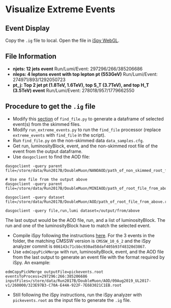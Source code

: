 # Visualize Extreme Events

## Event Display

Copy the `.ig` file to local. Open the file in [iSpy WebGL](https://ispy-webgl.web.cern.ch/).

## File Information

* **njets: 12 jets event**
  Run/Lumi/Event: 297296/266/385206686
* **nleps: 4 leptons event with top lepton pt (553GeV)**
  Run/Lumi/Event: 274971/893/1292050723
* **pt_j: Top 2 jet pt (1.8TeV, 1.6TeV), top S_T (3.7TeV), and top H_T (3.5TeV) event**
  Run/Lumi/Event: 278018/957/1779662550

## Procedure to get the `.ig` file

* Modify this [section](https://github.com/xinyuewu21/topcoffea/blob/9ac14eaa057b225e061558597517ea93cd0f3532/analysis/extreme_events_study/visualization/find_file.py#L67-L74) of `find_file.py` to generate a dataframe of selected event(s) from the skimmed files.
* Modify `run_extreme_events.py` to run the `find_file` processor (replace `extreme_events` with `find_file` in the script). 
* Run `find_file.py` on the non-skimmed data `data_samples.cfg`.
* Get run, luminosityBlock, event, and the non-skimmed root file of the event from the output dataframe.
* Use `dasgoclient` to find the AOD file:

```
dasgoclient -query parent file=/store/data/Run2017B/DoubleMuon/NANOAOD/path_of_non_skimmed_root_file.root

# Use one file from the output above
dasgoclient -query parent file=/store/data/Run2017B/DoubleMuon/MINIAOD/path_of_root_file_from_above.root

dasgoclient -query dataset file=/store/data/Run2017B/DoubleMuon/AOD/path_of_root_file_from_above.root

dasgoclient -query file,run,lumi dataset=/output/from/above
```

The last output would be the AOD file, run, and a list of luminosityBlock. The run and one of the luminosityBlock have to match the selected event.
* Compile iSpy following the instructions [here](https://github.com/cms-outreach/ispy-analyzers). For the 3 events in the folder, the matching CMSSW version is `CMSSW_10_6_2` and the iSpy analyzer commit is `086143c71cbbc930ad58daf405b93f48320d3867`.
* Use `edmCopyPickMerge` with run, luminosityBlock, event, and the AOD file from the last output to generate an event file with the format required by iSpy. An example:

```
edmCopyPickMerge outputFile=pickevents.root   eventsToProcess=297296:266:385206686   inputFiles=/store/data/Run2017B/DoubleMuon/AOD/09Aug2019_UL2017-v1/260000/323E97B3-C70A-E44A-922F-7E683021C1EB.root
```

* Still following the iSpy instructions, run the iSpy analyzer with `pickevents.root` as the input file to generate the `.ig` file.

